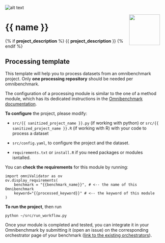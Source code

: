 
![alt text](https://github.com/omnibenchmark/contributed-project-templates/blob/main/img/omnibenchmark.png?raw=true)

<img align="right" width="100" height="100" src="https://github.com/omnibenchmark/contributed-project-templates/blob/main/img/processing.png?raw=true">


# {{ name }}

{% if __project_description__ %} {{ __project_description__ }} {% endif %}

## Processing template

This template will help you to process datasets from an omnibenchmark project. Only **one processing repository** should be needed per omnibenchmark. 

The configuration of a processing module is similar to the one of a method module, which has its dedicated instructions in the [Omnibenchmark documentation](https://omnibenchmark.readthedocs.io/en/latest/start/modules/02_method_module.html#).

**To configure** the project, please modify: 

- `src/{{ sanitized_project_name }}.py` (if working with python) or 
`src/{{ sanitized_project_name }}.R` (if working with R) with your code to process a dataset

- `src/config.yaml`, to configure the project and the dataset.

- `requirements.txt` or `install.R` if you need packages or modules isntalled. 

You can **check the requirements** for this module by running: 

```
import omniValidator as ov
ov.display_requirements(
    benchmark = "{{benchmark_name}}", # <-- the name of this Omnibenchmark
    keyword="{{processed_keyword}}" # <-- the keyword of this module
)
```

**To run the project**, then run

`python ~/src/run_workflow.py`

Once your module is completed and tested, you can integrate it in your Omnibenchmark by submitting it (open an issue) on the corresponding orchestrator page of your benchmark ([link to the existing orchestrators](https://omnibenchmark.pages.uzh.ch/omb-site/p/benchmarks/)). 